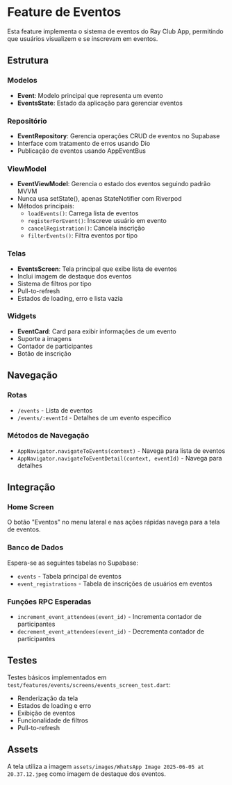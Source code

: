 # Feature de Eventos

Esta feature implementa o sistema de eventos do Ray Club App, permitindo que usuários visualizem e se inscrevam em eventos.

## Estrutura

### Modelos
- **Event**: Modelo principal que representa um evento
- **EventsState**: Estado da aplicação para gerenciar eventos

### Repositório
- **EventRepository**: Gerencia operações CRUD de eventos no Supabase
- Interface com tratamento de erros usando Dio
- Publicação de eventos usando AppEventBus

### ViewModel
- **EventViewModel**: Gerencia o estado dos eventos seguindo padrão MVVM
- Nunca usa setState(), apenas StateNotifier com Riverpod
- Métodos principais:
  - `loadEvents()`: Carrega lista de eventos
  - `registerForEvent()`: Inscreve usuário em evento
  - `cancelRegistration()`: Cancela inscrição
  - `filterEvents()`: Filtra eventos por tipo

### Telas
- **EventsScreen**: Tela principal que exibe lista de eventos
- Inclui imagem de destaque dos eventos
- Sistema de filtros por tipo
- Pull-to-refresh
- Estados de loading, erro e lista vazia

### Widgets
- **EventCard**: Card para exibir informações de um evento
- Suporte a imagens
- Contador de participantes
- Botão de inscrição

## Navegação

### Rotas
- `/events` - Lista de eventos
- `/events/:eventId` - Detalhes de um evento específico

### Métodos de Navegação
- `AppNavigator.navigateToEvents(context)` - Navega para lista de eventos
- `AppNavigator.navigateToEventDetail(context, eventId)` - Navega para detalhes

## Integração

### Home Screen
O botão "Eventos" no menu lateral e nas ações rápidas navega para a tela de eventos.

### Banco de Dados
Espera-se as seguintes tabelas no Supabase:
- `events` - Tabela principal de eventos
- `event_registrations` - Tabela de inscrições de usuários em eventos

### Funções RPC Esperadas
- `increment_event_attendees(event_id)` - Incrementa contador de participantes
- `decrement_event_attendees(event_id)` - Decrementa contador de participantes

## Testes

Testes básicos implementados em `test/features/events/screens/events_screen_test.dart`:
- Renderização da tela
- Estados de loading e erro
- Exibição de eventos
- Funcionalidade de filtros
- Pull-to-refresh

## Assets

A tela utiliza a imagem `assets/images/WhatsApp Image 2025-06-05 at 20.37.12.jpeg` como imagem de destaque dos eventos. 